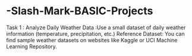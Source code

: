 # -Slash-Mark-BASIC-Projects
Task 1 : Analyze Daily Weather Data :Use a small dataset of daily weather information (temperature, precipitation, etc.) Reference Dataset: You can find sample weather datasets on websites like Kaggle or UCI Machine Learning Repository.
